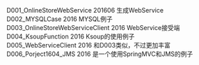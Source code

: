 D001_OnlineStoreWebService  201606  生成WebService<br/>
D002_MYSQLCase  2016    MYSQL例子<br/>
D003_OnlineStoreWebServiceClient    2016    WebService接受端<br/>
D004_KsoupFunction  2016    Ksoup的使用例子<br/>
D005_WebServiceClient   2016    和D003类似，不过更加丰富<br/>
D006_Porject1604_JMS    2016    是一个使用SpringMVC和JMS的例子<br/>

